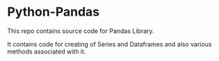 # Python-Pandas
This repo contains source code for Pandas Library.

It contains code for creating of Series and Dataframes and also various methods associated with it.
